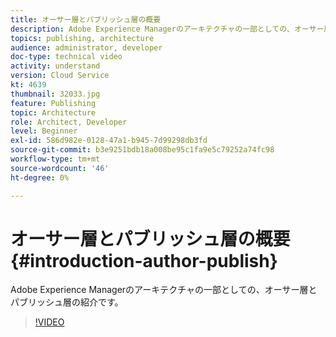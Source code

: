 ```yaml
---
title: オーサー層とパブリッシュ層の概要
description: Adobe Experience Managerのアーキテクチャの一部としての、オーサー層とパブリッシュ層の紹介です。
topics: publishing, architecture
audience: administrator, developer
doc-type: technical video
activity: understand
version: Cloud Service
kt: 4639
thumbnail: 32033.jpg
feature: Publishing
topic: Architecture
role: Architect, Developer
level: Beginner
exl-id: 586d982e-0128-47a1-b945-7d99298db3fd
source-git-commit: b3e9251bdb18a008be95c1fa9e5c79252a74fc98
workflow-type: tm+mt
source-wordcount: '46'
ht-degree: 0%

---
```


# オーサー層とパブリッシュ層の概要 {#introduction-author-publish}

Adobe Experience Managerのアーキテクチャの一部としての、オーサー層とパブリッシュ層の紹介です。

>[!VIDEO](https://video.tv.adobe.com/v/32033?quality=12&learn=on)
